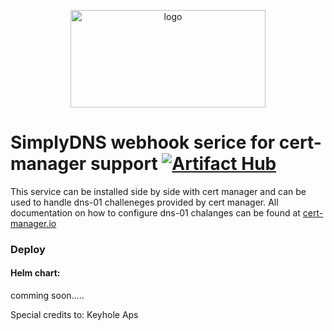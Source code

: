 
<p align="center">
  <img src="https://user-images.githubusercontent.com/51089137/192287277-b5682293-62fe-4cc6-9d67-574aa3a95390.png" height="156" width="312" alt="logo" />
</p>


# SimplyDNS webhook serice for cert-manager support     [![Artifact Hub](https://img.shields.io/endpoint?url=https://artifacthub.io/badge/repository/simply-dns-webhook)](https://artifacthub.io/packages/search?repo=simply-dns-webhook)
This service can be installed side by side with cert manager and can be used to handle dns-01 challeneges provided by cert manager. All documentation on how to configure dns-01 chalanges can be found at [cert-manager.io](https://cert-manager.io/docs/configuration/acme/dns01/webhook/)

### Deploy
#### Helm chart:

comming soon.....

Special credits to: Keyhole Aps
